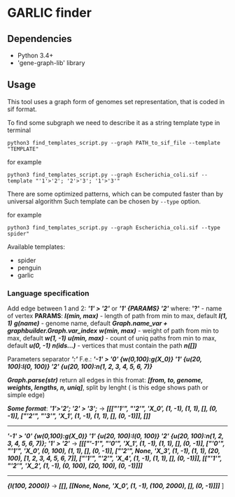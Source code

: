 # GARLIC finder

## Dependencies

* Python 3.4+
* 'gene-graph-lib' library

## Usage

This tool uses a graph form of genomes set representation, that is coded in sif format.

To find some subgraph we need to describe it as a string template type in terminal

`python3 find_templates_script.py --graph PATH_to_sif_file --template "TEMPLATE"`

for example

`python3 find_templates_script.py --graph Escherichia_coli.sif --template "'1'>'2'; '2'>'3'; '1'>'3'"`

There are some optimized patterns, which can be computed faster than by universal algorithm
Such template can be chosen by `--type` option.


for example

`python3 find_templates_script.py --graph Escherichia_coli.sif --type spider"`

Available templates:
* spider
* penguin
* garlic





### Language specification
Add edge between 1 and 2: ___'1' > '2'___ or ___'1' {PARAMS} '2'___ where:
__'?'__ -  name of vertex
**PARAMS**:
___l(min, max)___ - length of path from min to max, default ___l(1, 1)___
___g(name)___ - genome name, default ___Graph.name_var + graphbuilder.Graph.var_index___
___w(min, max)___ - weight of path from min to max, default ___w(1, -1)___
___u(min, max)___ - count of uniq paths from min to max, default ___u(0, -1)___
___n(ids...)___ - vertices that must contain the path  ___n([])___

Parameters separator ___':'___
F.e.: ___'-1' > '0' {w(0,100):g(X_0)} '1' {u(20, 100):l(0, 100)} '2' {u(20, 100):n(1, 2, 3, 4, 5, 6, 7)}___

___Graph.parse(str)___ return all edges in this fromat: ___[from, to, genome, weights, lengths, n, uniq]___, split by lenght ( is this edge shows path or simple edge)


***Some format***:
___'1'>'2'; '2' > '3';___ -> ___[[["'1'", "'2'", 'X_0', (1, -1), (1, 1), [], (0, -1)], ["'2'", "'3'", 'X_1', (1, -1), (1, 1), [], (0, -1)]], []]___
___
___'-1' > '0' {w(0,100):g(X_0)} '1' {u(20, 100):l(0, 100)} '2' {u(20, 100):n(1, 2, 3, 4, 5, 6, 7)}; '1' > '2'___ -> ___[[["'-1'", "'0'", 'X_1', (1, -1), (1, 1), [], (0, -1)], ["'0'", "'1'", 'X_0', (0, 100), (1, 1), [], (0, -1)], ["'2'", None, 'X_3', (1, -1), (1, 1), (20, 100), [1, 2, 3, 4, 5, 6, 7]], ["'1'", "'2'", 'X_4', (1, -1), (1, 1), [], (0, -1)]], [["'1'", "'2'", 'X_2', (1, -1), (0, 100), (20, 100), (0, -1)]]]___

___
___{l(100, 2000)}___ -> ___[[], [[None, None, 'X_0', (1, -1), (100, 2000), [], (0, -1)]]]___ ]

